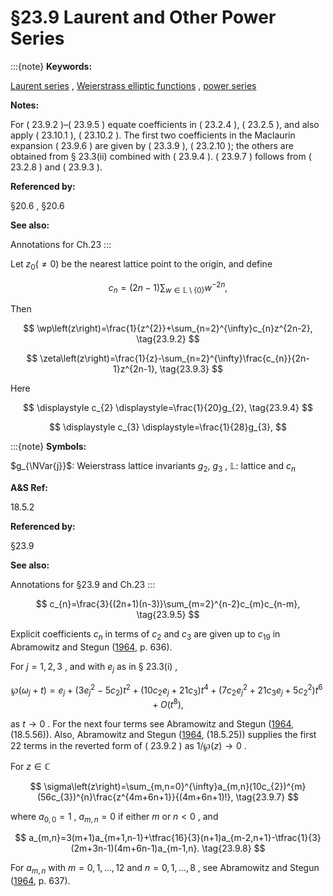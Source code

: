 # §23.9 Laurent and Other Power Series

:::{note}
**Keywords:**

[Laurent series](http://dlmf.nist.gov/search/search?q=Laurent%20series) , [Weierstrass elliptic functions](http://dlmf.nist.gov/search/search?q=Weierstrass%20elliptic%20functions) , [power series](http://dlmf.nist.gov/search/search?q=power%20series)

**Notes:**

For ( 23.9.2 )–( 23.9.5 ) equate coefficients in ( 23.2.4 ), ( 23.2.5 ), and also apply ( 23.10.1 ), ( 23.10.2 ). The first two coefficients in the Maclaurin expansion ( 23.9.6 ) are given by ( 23.3.9 ), ( 23.2.10 ); the others are obtained from § 23.3(ii) combined with ( 23.9.4 ). ( 23.9.7 ) follows from ( 23.2.8 ) and ( 23.9.3 ).

**Referenced by:**

§20.6 , §20.6

**See also:**

Annotations for Ch.23
:::

Let $z_{0}(\neq 0)$ be the nearest lattice point to the origin, and define


<a id="E1"></a>
$$
c_{n}=(2n-1)\sum_{w\in\mathbb{L}\setminus\{0\}}w^{-2n}, \tag{23.9.1}
$$

Then


<a id="E2"></a>
$$
\wp\left(z\right)=\frac{1}{z^{2}}+\sum_{n=2}^{\infty}c_{n}z^{2n-2}, \tag{23.9.2}
$$


<a id="E3"></a>
$$
\zeta\left(z\right)=\frac{1}{z}-\sum_{n=2}^{\infty}\frac{c_{n}}{2n-1}z^{2n-1}, \tag{23.9.3}
$$

Here

<a id="E4"></a>

<a id="Ex1"></a>
$$
\displaystyle c_{2} \displaystyle=\frac{1}{20}g_{2}, \tag{23.9.4}
$$

<a id="Ex2"></a>
$$
\displaystyle c_{3} \displaystyle=\frac{1}{28}g_{3},
$$

:::{note}
**Symbols:**

$g_{\NVar{j}}$: Weierstrass lattice invariants $g_{2}$, $g_{3}$ , $\mathbb{L}$: lattice and $c_{n}$

**A&S Ref:**

18.5.2

**Referenced by:**

§23.9

**See also:**

Annotations for §23.9 and Ch.23
:::


<a id="E5"></a>
$$
c_{n}=\frac{3}{(2n+1)(n-3)}\sum_{m=2}^{n-2}c_{m}c_{n-m}, \tag{23.9.5}
$$

Explicit coefficients $c_{n}$ in terms of $c_{2}$ and $c_{3}$ are given up to $c_{19}$ in Abramowitz and Stegun ([1964](./bib/index.html#bib24 "Handbook of Mathematical Functions with Formulas, Graphs, and Mathematical Tables"), p. 636).

For $j=1,2,3$ , and with $e_{j}$ as in § 23.3(i) ,


<a id="E6"></a>
$$
\wp\left(\omega_{j}+t\right)=e_{j}+(3e_{j}^{2}-5c_{2})t^{2}+(10c_{2}e_{j}+21c_{3})t^{4}+(7c_{2}e_{j}^{2}+21c_{3}e_{j}+5c_{2}^{2})t^{6}+O\left(t^{8}\right), \tag{23.9.6}
$$

as $t\to 0$ . For the next four terms see Abramowitz and Stegun ([1964](./bib/index.html#bib24 "Handbook of Mathematical Functions with Formulas, Graphs, and Mathematical Tables"), (18.5.56)). Also, Abramowitz and Stegun ([1964](./bib/index.html#bib24 "Handbook of Mathematical Functions with Formulas, Graphs, and Mathematical Tables"), (18.5.25)) supplies the first 22 terms in the reverted form of ( 23.9.2 ) as $1/\wp\left(z\right)\to 0$ .

For $z\in\mathbb{C}$


<a id="E7"></a>
$$
\sigma\left(z\right)=\sum_{m,n=0}^{\infty}a_{m,n}(10c_{2})^{m}(56c_{3})^{n}\frac{z^{4m+6n+1}}{(4m+6n+1)!}, \tag{23.9.7}
$$

where $a_{0,0}=1$ , $a_{m,n}=0$ if either $m$ or $n<0$ , and


<a id="E8"></a>
$$
a_{m,n}=3(m+1)a_{m+1,n-1}+\tfrac{16}{3}(n+1)a_{m-2,n+1}-\tfrac{1}{3}(2m+3n-1)(4m+6n-1)a_{m-1,n}. \tag{23.9.8}
$$

For $a_{m,n}$ with $m=0,1,\dots,12$ and $n=0,1,\dots,8$ , see Abramowitz and Stegun ([1964](./bib/index.html#bib24 "Handbook of Mathematical Functions with Formulas, Graphs, and Mathematical Tables"), p. 637).
